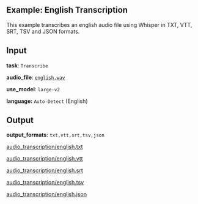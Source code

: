 ## Example: English Transcription

This example transcribes an english audio file using Whisper in TXT, VTT, SRT, TSV and JSON formats.

## Input

**task**: `Transcribe`

**audio_file**: [`english.wav`](https://carleslc.me/AudioToText/examples/english/english.wav)

**use_model**: `large-v2`

**language:** `Auto-Detect` (English)

## Output

**output_formats**: `txt,vtt,srt,tsv,json`

[audio_transcription/english.txt](audio_transcription/english.txt)

[audio_transcription/english.vtt](audio_transcription/english.vtt)

[audio_transcription/english.srt](audio_transcription/english.srt)

[audio_transcription/english.tsv](audio_transcription/english.tsv)

[audio_transcription/english.json](audio_transcription/english.json)
